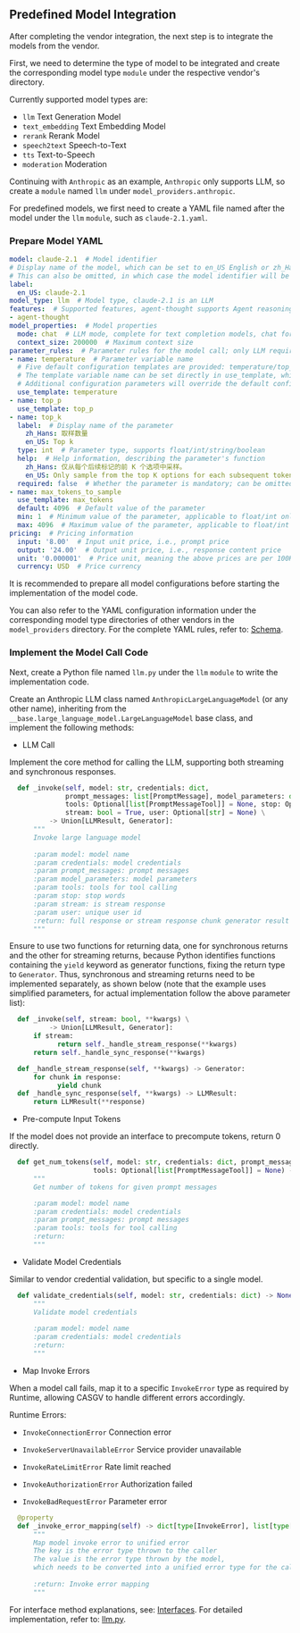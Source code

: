 ## Predefined Model Integration

After completing the vendor integration, the next step is to integrate the models from the vendor.

First, we need to determine the type of model to be integrated and create the corresponding model type `module` under the respective vendor's directory.

Currently supported model types are:

- `llm` Text Generation Model
- `text_embedding` Text Embedding Model
- `rerank` Rerank Model
- `speech2text` Speech-to-Text
- `tts` Text-to-Speech
- `moderation` Moderation

Continuing with `Anthropic` as an example, `Anthropic` only supports LLM, so create a `module` named `llm` under `model_providers.anthropic`.

For predefined models, we first need to create a YAML file named after the model under the `llm` `module`, such as `claude-2.1.yaml`.

### Prepare Model YAML

```yaml
model: claude-2.1  # Model identifier
# Display name of the model, which can be set to en_US English or zh_Hans Chinese. If zh_Hans is not set, it will default to en_US.
# This can also be omitted, in which case the model identifier will be used as the label
label:
  en_US: claude-2.1
model_type: llm  # Model type, claude-2.1 is an LLM
features:  # Supported features, agent-thought supports Agent reasoning, vision supports image understanding
- agent-thought
model_properties:  # Model properties
  mode: chat  # LLM mode, complete for text completion models, chat for conversation models
  context_size: 200000  # Maximum context size
parameter_rules:  # Parameter rules for the model call; only LLM requires this
- name: temperature  # Parameter variable name
  # Five default configuration templates are provided: temperature/top_p/max_tokens/presence_penalty/frequency_penalty
  # The template variable name can be set directly in use_template, which will use the default configuration in entities.defaults.PARAMETER_RULE_TEMPLATE
  # Additional configuration parameters will override the default configuration if set
  use_template: temperature
- name: top_p
  use_template: top_p
- name: top_k
  label:  # Display name of the parameter
    zh_Hans: 取样数量
    en_US: Top k
  type: int  # Parameter type, supports float/int/string/boolean
  help:  # Help information, describing the parameter's function
    zh_Hans: 仅从每个后续标记的前 K 个选项中采样。
    en_US: Only sample from the top K options for each subsequent token.
  required: false  # Whether the parameter is mandatory; can be omitted
- name: max_tokens_to_sample
  use_template: max_tokens
  default: 4096  # Default value of the parameter
  min: 1  # Minimum value of the parameter, applicable to float/int only
  max: 4096  # Maximum value of the parameter, applicable to float/int only
pricing:  # Pricing information
  input: '8.00'  # Input unit price, i.e., prompt price
  output: '24.00'  # Output unit price, i.e., response content price
  unit: '0.000001'  # Price unit, meaning the above prices are per 100K
  currency: USD  # Price currency
```

It is recommended to prepare all model configurations before starting the implementation of the model code.

You can also refer to the YAML configuration information under the corresponding model type directories of other vendors in the `model_providers` directory. For the complete YAML rules, refer to: [Schema](schema.md#aimodelentity).

### Implement the Model Call Code

Next, create a Python file named `llm.py` under the `llm` `module` to write the implementation code.

Create an Anthropic LLM class named `AnthropicLargeLanguageModel` (or any other name), inheriting from the `__base.large_language_model.LargeLanguageModel` base class, and implement the following methods:

- LLM Call

Implement the core method for calling the LLM, supporting both streaming and synchronous responses.

```python
  def _invoke(self, model: str, credentials: dict,
              prompt_messages: list[PromptMessage], model_parameters: dict,
              tools: Optional[list[PromptMessageTool]] = None, stop: Optional[list[str]] = None,
              stream: bool = True, user: Optional[str] = None) \
          -> Union[LLMResult, Generator]:
      """
      Invoke large language model
  
      :param model: model name
      :param credentials: model credentials
      :param prompt_messages: prompt messages
      :param model_parameters: model parameters
      :param tools: tools for tool calling
      :param stop: stop words
      :param stream: is stream response
      :param user: unique user id
      :return: full response or stream response chunk generator result
      """
```

Ensure to use two functions for returning data, one for synchronous returns and the other for streaming returns, because Python identifies functions containing the `yield` keyword as generator functions, fixing the return type to `Generator`. Thus, synchronous and streaming returns need to be implemented separately, as shown below (note that the example uses simplified parameters, for actual implementation follow the above parameter list):

```python
  def _invoke(self, stream: bool, **kwargs) \
          -> Union[LLMResult, Generator]:
      if stream:
            return self._handle_stream_response(**kwargs)
      return self._handle_sync_response(**kwargs)

  def _handle_stream_response(self, **kwargs) -> Generator:
      for chunk in response:
            yield chunk
  def _handle_sync_response(self, **kwargs) -> LLMResult:
      return LLMResult(**response)
```

- Pre-compute Input Tokens

If the model does not provide an interface to precompute tokens, return 0 directly.

```python
  def get_num_tokens(self, model: str, credentials: dict, prompt_messages: list[PromptMessage],
                     tools: Optional[list[PromptMessageTool]] = None) -> int:
      """
      Get number of tokens for given prompt messages

      :param model: model name
      :param credentials: model credentials
      :param prompt_messages: prompt messages
      :param tools: tools for tool calling
      :return:
      """
```

- Validate Model Credentials

Similar to vendor credential validation, but specific to a single model.

```python
  def validate_credentials(self, model: str, credentials: dict) -> None:
      """
      Validate model credentials
  
      :param model: model name
      :param credentials: model credentials
      :return:
      """
```

- Map Invoke Errors

When a model call fails, map it to a specific `InvokeError` type as required by Runtime, allowing CASGV to handle different errors accordingly.

Runtime Errors:

- `InvokeConnectionError` Connection error

- `InvokeServerUnavailableError` Service provider unavailable
- `InvokeRateLimitError` Rate limit reached
- `InvokeAuthorizationError` Authorization failed
- `InvokeBadRequestError` Parameter error

```python
  @property
  def _invoke_error_mapping(self) -> dict[type[InvokeError], list[type[Exception]]]:
      """
      Map model invoke error to unified error
      The key is the error type thrown to the caller
      The value is the error type thrown by the model,
      which needs to be converted into a unified error type for the caller.
  
      :return: Invoke error mapping
      """
```

For interface method explanations, see: [Interfaces](./interfaces.md). For detailed implementation, refer to: [llm.py](https://github.com/langgenius/dify-runtime/blob/main/lib/model_providers/anthropic/llm/llm.py).
